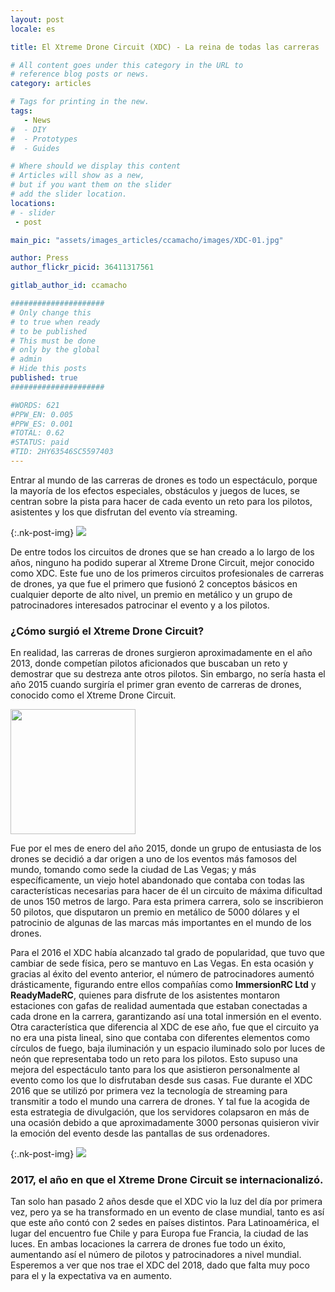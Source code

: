```yaml
---
layout: post
locale: es

title: El Xtreme Drone Circuit (XDC) - La reina de todas las carreras

# All content goes under this category in the URL to
# reference blog posts or news.
category: articles

# Tags for printing in the new.
tags:
   - News
#  - DIY
#  - Prototypes
#  - Guides

# Where should we display this content
# Articles will show as a new,
# but if you want them on the slider
# add the slider location.
locations:
# - slider
 - post

main_pic: "assets/images_articles/ccamacho/images/XDC-01.jpg"

author: Press
author_flickr_picid: 36411317561

gitlab_author_id: ccamacho

#####################
# Only change this
# to true when ready
# to be published
# This must be done
# only by the global
# admin
# Hide this posts
published: true
#####################

#WORDS: 621
#PPW_EN: 0.005
#PPW_ES: 0.001
#TOTAL: 0.62
#STATUS: paid
#TID: 2HY63546SC5597403
---
```


Entrar al mundo de las carreras de drones es todo un espectáculo,
porque la mayoría de los efectos especiales, obstáculos y juegos de luces,
se centran sobre la pista para hacer de cada 
evento un reto para los pilotos, asistentes
y los que disfrutan del evento vía streaming.


{:.nk-post-img}
<img src="/assets/images_articles/{{ page.gitlab_author_id }}/images/XDC-02.jpg">

De entre todos los circuitos de drones que se han creado a lo largo de los años,
ninguno ha podido superar al Xtreme Drone Circuit, 
mejor conocido como XDC. 
Este fue uno de los primeros circuitos profesionales de carreras de drones, 
ya que fue el primero que fusionó 2 conceptos básicos 
en cualquier deporte de alto nivel,
un premio en metálico y
un grupo de patrocinadores interesados patrocinar el evento y a
los pilotos.

### ¿Cómo surgió el Xtreme Drone Circuit?

En realidad, las carreras de drones surgieron aproximadamente en el año 2013, 
donde competían pilotos aficionados que buscaban un reto
y demostrar que su destreza ante otros pilotos.
Sin embargo, no sería hasta el año 2015 cuando surgiría
el primer gran evento de carreras de drones, conocido como el Xtreme Drone Circuit. 

<div class="nk-post-text mt-0">
    <img style="height: 200px;" class="float-left mt-0" src="/assets/images_articles/{{ page.gitlab_author_id }}/images/XDC-04.jpg" alt="">
        <p class="text-white">
Fue por el mes de enero del año 2015, donde un grupo de entusiasta de los drones 
se decidió a dar origen a uno de los eventos más famosos del mundo, 
tomando como sede la ciudad de Las Vegas; y más específicamente, un viejo hotel
abandonado que contaba con todas las características necesarias para hacer de 
él un circuito de máxima dificultad de unos 150 metros de largo.
Para esta primera
carrera, solo se inscribieron 50 pilotos, que disputaron un premio en 
metálico de 5000 dólares y el patrocinio de algunas de las  marcas más 
importantes en el mundo de los drones. 
</p>
</div>

Para el 2016 el XDC había alcanzado tal grado de popularidad, que tuvo que 
cambiar de sede física, pero se mantuvo en Las Vegas. 
En esta ocasión y gracias al éxito del evento anterior, el número de 
patrocinadores aumentó drásticamente, figurando entre ellos compañías como 
<strong>ImmersionRC Ltd</strong> y <strong>ReadyMadeRC</strong>, 
quienes para disfrute de los asistentes montaron estaciones con gafas de
realidad aumentada que estaban conectadas a cada drone en la carrera, 
garantizando así una total inmersión en el evento. Otra característica que 
diferencia al XDC de ese año, fue que el circuito ya no era una pista lineal, 
sino que contaba con diferentes elementos como círculos de fuego, 
baja iluminación y un espacio iluminado solo por luces de neón que 
representaba todo un reto para los pilotos.
Esto supuso una mejora del espectáculo
tanto para los que asistieron personalmente al evento 
como los que lo disfrutaban desde sus casas. Fue durante el XDC 2016 que se
utilizó por primera vez la tecnología de streaming para transmitir a todo el mundo 
una carrera de drones.
Y tal fue la acogida de esta estrategia de divulgación, 
que los servidores colapsaron en más de una ocasión debido a que 
aproximadamente 3000 personas quisieron vivir la emoción del evento desde 
las pantallas de sus ordenadores.

{:.nk-post-img}
<img src="/assets/images_articles/{{ page.gitlab_author_id }}/images/XDC-03.jpg">

### 2017, el año en que el Xtreme Drone Circuit se internacionalizó.

Tan solo han pasado 2 años desde que el XDC vio la luz del día por primera vez, 
pero ya se ha transformado en un evento de clase mundial,
tanto es así que este año contó con 2 sedes en países distintos.
Para Latinoamérica, el lugar del encuentro fue Chile y para Europa fue Francia, 
la ciudad de las luces. En ambas locaciones la carrera de drones fue todo
un éxito, aumentando así el número de pilotos y patrocinadores a nivel mundial. 
Esperemos a ver que nos trae el XDC del 2018, dado que falta muy poco para el
y la expectativa va en aumento.

